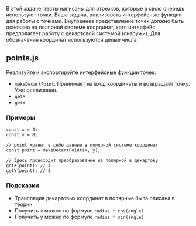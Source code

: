В этой задаче, тесты написаны для отрезков, которые в свою очередь используют точки. Ваша задача, реализовать интерфейсные функции для работы с точками. Внутреннее представление точек должно быть основано на полярной системе координат, хотя интерфейс предполагает работу с декартовой системой (снаружи). Для обозначения координат используются целые числа.

points.js
---------

Реализуйте и экспортируйте интерфейсные функции точек:

-   `makeDecartPoint`. Принимает на вход координаты и возвращает точку. Уже реализован.
-   `getX`
-   `getY`

### Примеры

```
const x = 4;
const y = 8;

// point хранит в себе данные в полярной системе координат
const point = makeDecartPoint(x, y);

// Здесь происходит преобразование из полярной в декартову
getX(point); // 4
getY(point); // 8

```

### Подсказки

-   Трансляция декартовых координат в полярные была описана в теории
-   Получить x можно по формуле `radius * cos(angle)`
-   Получить y можно по формуле `radius * sin(angle)`
